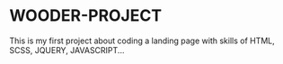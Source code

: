 # WOODER-PROJECT
This is my first project about coding a landing page with skills of HTML, SCSS, JQUERY, JAVASCRIPT...
